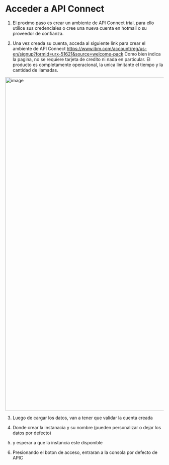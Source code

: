 # Acceder a API Connect

1) El proximo paso es crear un ambiente de API Connect trial, para ello utilice sus credenciales o cree una nueva cuenta en hotmail o su proveedor de confianza.

2) Una vez creada su cuenta, acceda al siguiente link para crear el ambiente de API Connect https://www.ibm.com/account/reg/us-en/signup?formid=urx-51621&source=welcome-pack Como bien indica la pagina, no se requiere tarjeta de credito ni nada en particular. El producto es completamente operacional, la unica limitante el tiempo y la cantidad de llamadas.

<img width="1708" height="1058" alt="image" src="https://github.com/user-attachments/assets/5ecc6b6f-d5b3-474d-84fe-e6c3a96b0503" />


3) Luego de cargar los datos, van a tener que validar la cuenta creada


4) Donde crear la instanacia y su nombre (pueden personalizar o dejar los datos por defecto)


5) y esperar a que la instancia este disponible


6) Presionando el boton de acceso, entraran a la consola por defecto de APIC




